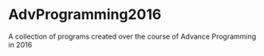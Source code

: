 # AdvProgramming2016
A collection of programs created over the course of Advance Programming in 2016
